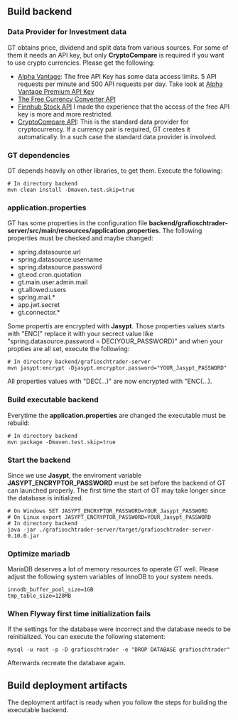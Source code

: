 ## Build backend
### Data Provider for Investment data
GT obtains price, dividend and split data from various sources. For some of them it needs an API key, but only **CryptoCompare** is required if you want to use crypto currencies. Please get the following:  
- [Alpha Vantage](//www.alphavantage.co/): The free API Key has some data access limits. 5 API requests per minute and 500 API requests per day. Take look at [Alpha Vantage Premium API Key](//www.alphavantage.co/premium/)
- [The Free Currency Converter API](//free.currencyconverterapi.com/)
- [Finnhub Stock API](//finnhub.io/) I made the experience that the access of the free API key is more and more restricted.
- [CryptoCompare API](//min-api.cryptocompare.com/): This is the standard data provider for cryptocurrency. If a currency pair is required, GT creates it automatically. In a such case the standard data provider is involved.
### GT dependencies
GT depends heavily on other libraries, to get them. Execute the following:
```
# In directory backend
mvn clean install -Dmaven.test.skip=true
```
### application.properties
GT has some properties in the configuration file **backend/grafioschtrader-server/src/main/resources/application.properties**. The following properties must be checked and maybe changed:
- spring.datasource.url
- spring.datasource.username
- spring.datasource.password
- gt.eod.cron.quotation
- gt.main.user.admin.mail
- gt.allowed.users
- spring.mail.*
- app.jwt.secret
- gt.connector.*

Some propertis are encrypted with **Jasypt**. Those properties values starts with "ENC(" replace it with your secrect value like "spring.datasource.password = DEC(YOUR_PASSWORD)" and when your propties are all set, execute the following:

```
# In directory backend/grafioschtrader-server
mvn jasypt:encrypt -Djasypt.encryptor.password="YOUR_Jasypt_PASSWORD"
```
All properties values with "DEC(...)" are now encrypted with "ENC(...).

### Build executable backend
Everytime the **application.properties** are changed the executable must be rebuild:
```
# In directory backend
mvn package -Dmaven.test.skip=true
```
### Start the backend
Since we use **Jasypt**, the enviroment variable **JASYPT_ENCRYPTOR_PASSWORD** must be set before the backend of GT can launched properly.  The first time the start of GT may take longer since the database is initialized.
```
# On Windows SET JASYPT_ENCRYPTOR_PASSWORD=YOUR_Jasypt_PASSWORD 
# On Linux export JASYPT_ENCRYPTOR_PASSWORD=YOUR_Jasypt_PASSWORD
# In directory backend
java -jar ./grafioschtrader-server/target/grafioschtrader-server-0.10.0.jar
```
### Optimize mariadb
MariaDB deserves a lot of memory resources to operate GT well. Please adjust the following system variables of InnoDB to your system needs.
```
innodb_buffer_pool_size=1GB
tmp_table_size=128MB
```

### When Flyway first time initialization fails
If the settings for the database were incorrect and the database needs to be reinitialized. You can execute the following statement:
```
mysql -u root -p -D grafioschtrader -e "DROP DATABASE grafioschtrader"
```
Afterwards recreate the database again.
## Build deployment artifacts
The deployment artifact is ready when you follow the steps for building the executable backend. 
